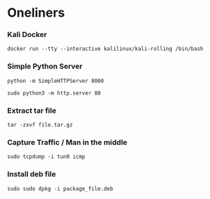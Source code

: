 # Oneliners

### Kali Docker

```text
docker run --tty --interactive kalilinux/kali-rolling /bin/bash
```



### Simple Python Server

```text
python -m SimpleHTTPServer 8000

sudo python3 -m http.server 80
```

### Extract tar file

```text
tar -zxvf file.tar.gz
```

### Capture Traffic / Man in the middle

```text
sudo tcpdump -i tun0 icmp
```

### Install deb file

```text
sudo sudo dpkg -i package_file.deb
```



